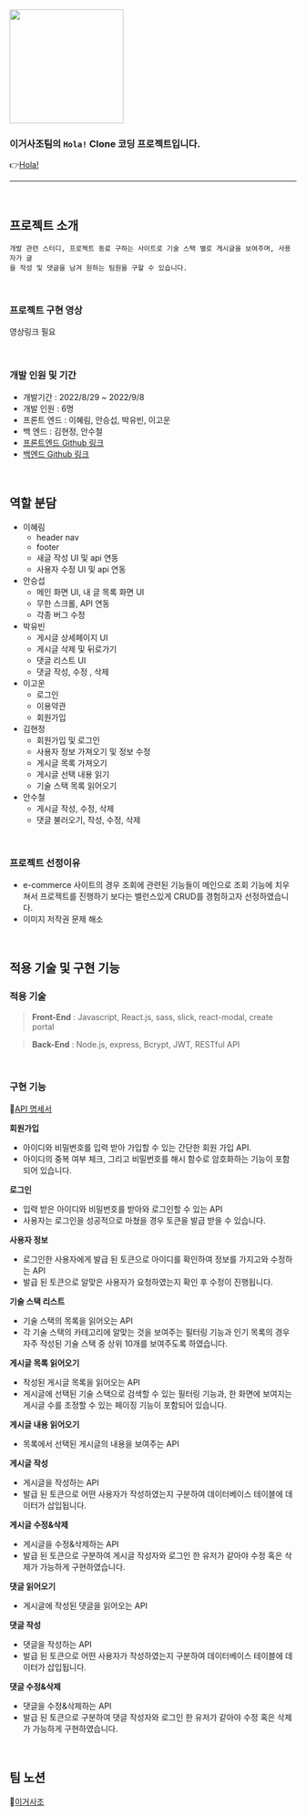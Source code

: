 
<img src="https://velog.velcdn.com/images/hh1008/post/8bf080da-6a3c-4cbd-881e-f41fb3fbb0e3/image.png " width="200px"/>

### 이거사조팀의 **`Hola!`** Clone 코딩 프로젝트입니다.
👉[Hola!](https://holaworld.io/)

---
<br>

## **프로젝트 소개**
```
개발 관련 스터디, 프로젝트 동료 구하는 사이트로 기술 스택 별로 게시글을 보여주며, 사용자가 글
을 작성 및 댓글을 남겨 원하는 팀원을 구할 수 있습니다.
```

<br>

### **프로젝트 구현 영상**

영상링크 필요 

<br>

### **개발 인원 및 기간**

- 개발기간 : 2022/8/29 ~ 2022/9/8
- 개발 인원 : 6명
- 프론트 엔드 : 이혜림, 안승섭, 박유빈, 이고운
- 백 엔드 : 김현정, 안수철
- [프론트엔드 Github 링크](https://github.com/wecode-bootcamp-korea/justcode-6-1st-this.4team-front)
- [백엔드 Github 링크](https://github.com/wecode-bootcamp-korea/justcode-6-1st-this.4team-back)

<br>

## 역할 분담

- 이혜림
    - header nav
    - footer
    - 새글 작성 UI 및 api 연동
    - 사용자 수정 UI 및 api 연동
- 안승섭
    - 메인 화면 UI, 내 글 목록 화면 UI
    - 무한 스크롤, API 연동
    - 각종 버그 수정
- 박유빈
    - 게시글 상세페이지 UI
    - 게시글 삭제 및 뒤로가기
    - 댓글 리스트 UI
    - 댓글 작성, 수정 , 삭제
- 이고운
    - 로그인
    - 이용약관
    - 회원가입
- 김현정
    - 회원가입 및 로그인
    - 사용자 정보 가져오기 및 정보 수정
    - 게시글 목록 가져오기
    - 게시글 선택 내용 읽기
    - 기술 스택 목록 읽어오기
- 안수철
   - 게시글 작성, 수정, 삭제
   - 댓글 불러오기, 작성, 수정, 삭제

<br>

### **프로젝트 선정이유**

-  e-commerce 사이트의 경우 조회에 관련된 기능들이 메인으로 조회 기능에 치우쳐서 프로젝트를 진행하기 보다는 밸런스있게 CRUD를 경험하고자 선정하였습니다.
-  이미지 저작권 문제 해소

<br>

## **적용 기술 및 구현 기능**

### **적용 기술**

> **Front-End** : Javascript, React.js, sass, slick, react-modal, create portal
> 

> **Back-End** : Node.js, express, Bcrypt, JWT, RESTful API
> 

<br>

### **구현 기능**
📌[API 명세서 ](https://documenter.getpostman.com/view/22723177/VUxNR7mw#dd4ed3cb-7fdc-4575-8732-19c22d916e9b)


**회원가입**
- 아이디와 비밀번호를 입력 받아 가입할 수 있는 간단한 회원 가입 API.
- 아이디의 중복 여부 체크, 그리고 비밀번호를 해시 함수로 암호화하는 기능이 포함되어 있습니다.

**로그인**
- 입력 받은 아이디와 비밀번호를 받아와 로그인할 수 있는 API
- 사용자는 로그인을 성공적으로 마쳤을 경우 토큰을 발급 받을 수 있습니다.

**사용자 정보**
- 로그인한 사용자에게 발급 된 토큰으로 아이디를 확인하여 정보를 가지고와 수정하는 API
- 발급 된 토큰으로 알맞은 사용자가 요청하였는지 확인 후 수정이 진행됩니다.

**기술 스택 리스트**
- 기술 스택의 목록을 읽어오는 API
- 각 기술 스택의 카테고리에 알맞는 것을 보여주는 필터링 기능과 인기 목록의 경우 자주 작성된 기술 스택 중 상위 10개를 보여주도록 하였습니다.

**게시글 목록 읽어오기**
- 작성된 게시글 목록을 읽어오는 API
- 게시글에 선택된 기술 스택으로 검색할 수 있는 필터링 기능과, 한 화면에 보여지는 게시글 수를 조정할 수 있는 페이징 기능이 포함되어 있습니다.

**게시글 내용 읽어오기**
- 목록에서 선택된 게시글의 내용을 보여주는 API

**게시글 작성**
- 게시글을 작성하는 API
- 발급 된 토큰으로 어떤 사용자가 작성하였는지 구분하여 데이터베이스 테이블에 데이터가 삽입됩니다.

**게시글 수정&삭제**
- 게시글을 수정&삭제하는 API
- 발급 된 토큰으로 구분하여 게시글 작성자와 로그인 한 유저가 같아야 수정 혹은 삭제가 가능하게 구현하였습니다.

**댓글 읽어오기**
- 게시글에 작성된 댓글을 읽어오는 API

**댓글 작성**
- 댓글을 작성하는 API
- 발급 된 토큰으로 어떤 사용자가 작성하였는지 구분하여 데이터베이스 테이블에 데이터가 삽입됩니다.

**댓글 수정&삭제**
- 댓글을 수정&삭제하는 API
- 발급 된 토큰으로 구분하여 댓글 작성자와 로그인 한 유저가 같아야 수정 혹은 삭제가 가능하게 구현하였습니다.


<br>

## **팀 노션**
📝[이거사조](https://www.notion.so/wecode/4-4193b03c5f434d29a5c055fff938b777)

